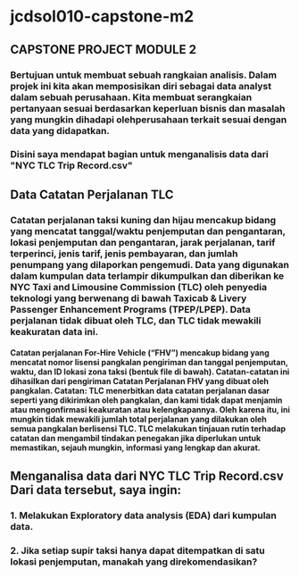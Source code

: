 # jcdsol010-capstone-m2
## CAPSTONE PROJECT MODULE 2
### Bertujuan untuk membuat sebuah rangkaian analisis. Dalam projek ini kita akan memposisikan diri sebagai data analyst dalam sebuah perusahaan. Kita membuat serangkaian pertanyaan sesuai berdasarkan keperluan bisnis dan masalah yang mungkin dihadapi olehperusahaan terkait sesuai dengan data yang didapatkan.
### Disini saya mendapat bagian untuk menganalisis data dari "NYC TLC Trip Record.csv"

## Data Catatan Perjalanan TLC
### Catatan perjalanan taksi kuning dan hijau mencakup bidang yang mencatat tanggal/waktu penjemputan dan pengantaran, lokasi penjemputan dan pengantaran, jarak perjalanan, tarif terperinci, jenis tarif, jenis pembayaran, dan jumlah penumpang yang dilaporkan pengemudi. Data yang digunakan dalam kumpulan data terlampir dikumpulkan dan diberikan ke NYC Taxi and Limousine Commission (TLC) oleh penyedia teknologi yang berwenang di bawah Taxicab & Livery Passenger Enhancement Programs (TPEP/LPEP). Data perjalanan tidak dibuat oleh TLC, dan TLC tidak mewakili keakuratan data ini.
#### Catatan perjalanan For-Hire Vehicle (“FHV”) mencakup bidang yang mencatat nomor lisensi pangkalan pengiriman dan tanggal penjemputan, waktu, dan ID lokasi zona taksi (bentuk file di bawah). Catatan-catatan ini dihasilkan dari pengiriman Catatan Perjalanan FHV yang dibuat oleh pangkalan. Catatan: TLC menerbitkan data catatan perjalanan dasar seperti yang dikirimkan oleh pangkalan, dan kami tidak dapat menjamin atau mengonfirmasi keakuratan atau kelengkapannya. Oleh karena itu, ini mungkin tidak mewakili jumlah total perjalanan yang dilakukan oleh semua pangkalan berlisensi TLC. TLC melakukan tinjauan rutin terhadap catatan dan mengambil tindakan penegakan jika diperlukan untuk memastikan, sejauh mungkin, informasi yang lengkap dan akurat.

## Menganalisa data dari NYC TLC Trip Record.csv Dari data tersebut, saya ingin:
### 1. Melakukan Exploratory data analysis (EDA) dari kumpulan data.
### 2. Jika setiap supir taksi hanya dapat ditempatkan di satu lokasi penjemputan, manakah yang direkomendasikan?
